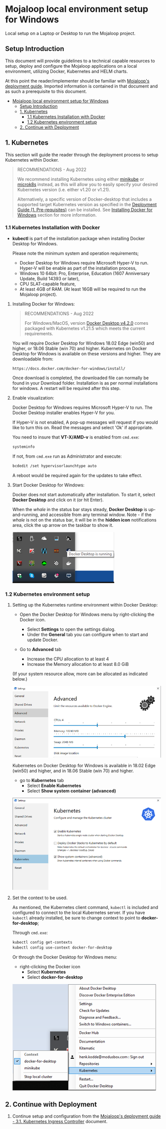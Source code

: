 # Mojaloop local environment setup for Windows

Local setup on a Laptop or Desktop to run the Mojaloop project.

## Setup Introduction

This document will provide guidelines to a technical capable resources to setup, deploy and configure the Mojaloop applications on a local environment, utilizing Docker, Kubernetes and HELM charts.

At this point the reader/implementer should be familiar with [Mojaloop's deployment guide](./README.md). Imported information is contained in that document and as such a prerequisite to this document.

- [Mojaloop local environment setup for Windows](#mojaloop-local-environment-setup-for-windows)
  - [Setup Introduction](#setup-introduction)
  - [1. Kubernetes](#1-kubernetes)
    - [1.1 Kubernetes Installation with Docker](#11-kubernetes-installation-with-docker)
    - [1.2 Kubernetes environment setup](#12-kubernetes-environment-setup)
  - [2. Continue with Deployment](#2-continue-with-deployment)

## 1. Kubernetes

This section will guide the reader through the deployment process to setup Kubernetes within Docker.

>
> RECOMMENDATIONS - Aug 2022
>
> We recommend installing Kubernetes using either [minikube](https://minikube.sigs.k8s.io/docs/start) or [microk8s](https://microk8s.io/docs/install-alternatives) instead, as this will allow you to easily specify your desired Kubernetes version (i.e. either v1.20 or v1.21).
>
> Alternatively, a specific version of Docker-desktop that includes a supported target Kubernetes version as specified in the [Deployment Guide (1. Pre-requisites)](README.md#1-pre-requisites) can be installed. See [Installing Docker for Windows](#11-kubernetes-installation-with-docker) section for more information.
>

### 1.1 Kubernetes Installation with Docker

- **kubectl** is part of the installation package when installing Docker Desktop for Windows.

   Please note the minimum system and operation requirements;
  - Docker Desktop for Windows require Microsoft Hyper-V to run. Hyper-V will be enable as part of the installation process,
  - Windows 10 64bit: Pro, Enterprise, Education (1607 Anniversary Update, Build 14393 or later),
  - CPU SLAT-capable feature,
  - At least 4GB of RAM. (At least 16GB will be required to run the Mojaloop project).

1. Installing Docker for Windows:

   >
   > RECOMMENDATIONS - Aug 2022
   >
   > For Windows/MacOS, version [Docker Desktop v4.2.0](https://docs.docker.com/desktop/release-notes/#docker-desktop-420) comes packaged with Kubernetes v1.21.5 which meets the current requirements.
   >

   You will require Docker Desktop for Windows 18.02 Edge (win50) and higher, or 18.06 Stable (win 70) and higher. Kubernetes on Docker Desktop for Windows is available on these versions and higher. They are downloadable from:

   ```url
   https://docs.docker.com/docker-for-windows/install/
   ```

   Once download is completed, the downloaded file can normally be found in your Download folder. Installation is as per normal installations for windows. A restart will be required after this step.
  
2. Enable visualization:  

   Docker Desktop for Windows requires Microsoft Hyper-V to run. The Docker Desktop installer enables Hyper-V for you.

   If Hyper-V is not enabled, A pop-up messages will request if you would like to turn this on. Read the messages and select 'Ok' if appropriate.
  
   You need to insure that **VT-X/AMD-v** is enabled from `cmd.exe`:

   ```bash
   systeminfo
   ```

   If not, from `cmd.exe` run as Administrator and execute:

   ```bash
   bcdedit /set hypervisorlaunchtype auto
   ```

   A reboot would be required again for the updates to take effect.

3. Start Docker Desktop for Windows:
  
   Docker does not start automatically after installation. To start it, select **Docker Desktop** and click on it (or hit Enter).
  
   When the _whale_ in the status bar stays steady, **Docker Desktop** is up-and-running, and accessible from any terminal window. Note - if the _whale_ is not on the status bar, it will be in the **hidden icon** notifications area, click the up arrow on the taskbar to show it.

   ![Docker is Running](./assets/diagrams/deployment/DockerIsRunning.png)  

### 1.2 Kubernetes environment setup

1. Setting up the Kubernetes runtime environment within Docker Desktop:

   - Open the Docker Desktop for Windows menu by right-clicking the Docker icon.
     - Select **Settings** to open the settings dialog.
     - Under the **General** tab you can configure when to start and update Docker.

   - Go to **Advanced** tab
     - Increase the CPU allocation to at least 4
     - Increase the Memory allocation to at least 8.0 GiB

   (If your system resource allow, more can be allocated as indicated below.)

   ![Docker Advance Settings](./assets/diagrams/deployment/DockerAdvanceSettings.png)  

   Kubernetes on Docker Desktop for Windows is available in 18.02 Edge (win50) and higher, and in 18.06 Stable (win 70) and higher.
  
   - go to **Kubernetes** tab
     - Select **Enable Kubernetes**
     - Select **Show system container (advanced)**

   ![Enable Kubernetes](./assets/diagrams/deployment/EnableKubernetes.png)  

2. Set the context to be used.

   As mentioned, the Kubernetes client command, `kubectl` is included and configured to connect to the local Kubernetes server. If you have `kubectl` already installed, be sure to change context to point to **docker-for-desktop**;
  
   Through `cmd.exe`:

   ```bash
   kubectl config get-contexts
   kubectl config use-context docker-for-desktop
   ```

   Or through the Docker Desktop for Windows menu:
  
   - right-clicking the Docker icon
     - Select **Kubernetes**
     - Select **docker-for-desktop**

   ![Docker For Desktop](./assets/diagrams/deployment/DockerForDesktop.png)

## 2. Continue with Deployment

1. Continue setup and configuration from the [Mojaloop's deployment guide - 3.1. Kubernetes Ingress Controller](./README.md#31-kubernetes-ingress-controller) document.
